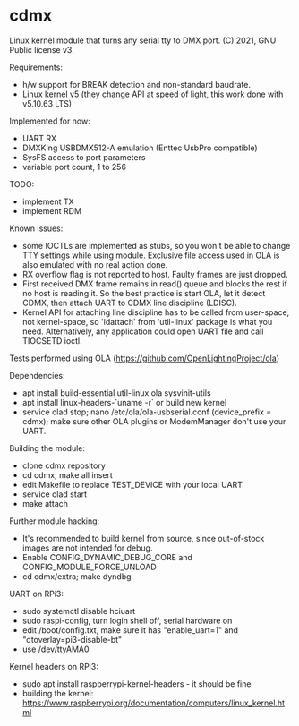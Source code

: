 # cdmx

Linux kernel module that turns any serial tty to DMX port.
(C) 2021, GNU Public license v3.

Requirements: 
- h/w support for BREAK detection and non-standard baudrate.
- Linux kernel v5 (they change API at speed of light, this work done with v5.10.63 LTS)

Implemented for now:

- UART RX
- DMXKing USBDMX512-A emulation (Enttec UsbPro compatible)
- SysFS access to port parameters
- variable port count, 1 to 256

TODO:
- implement TX
- implement RDM

Known issues:
- some IOCTLs are implemented as stubs, so you won't be able to change TTY settings while using module. Exclusive file access used in OLA is also emulated with no real action done.
- RX overflow flag is not reported to host. Faulty frames are just dropped.
- First received DMX frame remains in read() queue and blocks the rest if no host is reading it. So the best practice is start OLA, let it detect CDMX, then attach UART to CDMX line discipline (LDISC).
- Kernel API for attaching line discipline has to be called from user-space, not kernel-space, so 'ldattach' from 'util-linux' package is what you need. Alternatively, any application could open UART file and call TIOCSETD ioctl.

Tests performed using OLA (https://github.com/OpenLightingProject/ola)

Dependencies:
- apt install build-essential util-linux ola sysvinit-utils
- apt install linux-headers-\`uname -r\` or build new kernel
- service olad stop; nano /etc/ola/ola-usbserial.conf (device_prefix = cdmx); make sure other OLA plugins or ModemManager don't use your UART.

Building the module:
- clone cdmx repository
- cd cdmx; make all insert
- edit Makefile to replace TEST_DEVICE with your local UART
- service olad start
- make attach

Further module hacking:
- It's recommended to build kernel from source, since out-of-stock images are not intended for debug.
- Enable CONFIG_DYNAMIC_DEBUG_CORE and CONFIG_MODULE_FORCE_UNLOAD
- cd cdmx/extra; make dyndbg

UART on RPi3:
- sudo systemctl disable hciuart
- sudo raspi-config, turn login shell off, serial hardware on
- edit /boot/config.txt, make sure it has "enable_uart=1" and "dtoverlay=pi3-disable-bt"
- use /dev/ttyAMA0

Kernel headers on RPi3:
- sudo apt install raspberrypi-kernel-headers - it should be fine
- building the kernel: https://www.raspberrypi.org/documentation/computers/linux_kernel.html
